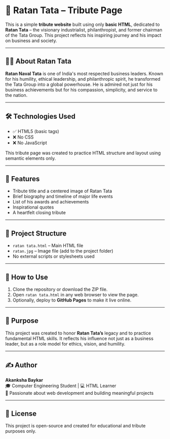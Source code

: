 # 🙏 Ratan Tata – Tribute Page

This is a simple **tribute website** built using only **basic HTML**, dedicated to **Ratan Tata** – the visionary industrialist, philanthropist, and former chairman of the Tata Group. This project reflects his inspiring journey and his impact on business and society.

---

## 👨‍💼 About Ratan Tata

**Ratan Naval Tata** is one of India's most respected business leaders. Known for his humility, ethical leadership, and philanthropic spirit, he transformed the Tata Group into a global powerhouse. He is admired not just for his business achievements but for his compassion, simplicity, and service to the nation.

---

## 🛠️ Technologies Used

- ✅ HTML5 (basic tags)
- ❌ No CSS
- ❌ No JavaScript

This tribute page was created to practice HTML structure and layout using semantic elements only.

---

## 🧾 Features

- Tribute title and a centered image of Ratan Tata
- Brief biography and timeline of major life events
- List of his awards and achievements
- Inspirational quotes
- A heartfelt closing tribute

---

## 📁 Project Structure

- `ratan tata.html` – Main HTML file
- `ratan.jpg` – Image file (add to the project folder)
- No external scripts or stylesheets used

---

## 🚀 How to Use

1. Clone the repository or download the ZIP file.
2. Open `ratan tata.html` in any web browser to view the page.
3. Optionally, deploy to **GitHub Pages** to make it live online.

---

## 🙌 Purpose

This project was created to honor **Ratan Tata’s** legacy and to practice fundamental HTML skills. It reflects his influence not just as a business leader, but as a role model for ethics, vision, and humility.

---

## ✍️ Author

**Akanksha Baykar**  
🎓 Computer Engineering Student | 💻 HTML Learner  
🌱 Passionate about web development and building meaningful projects

---

## 📄 License

This project is open-source and created for educational and tribute purposes only.

